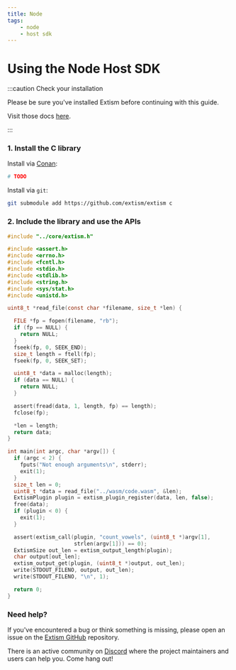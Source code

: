 ```yaml
---
title: Node
tags:
    - node
    - host sdk
---
```


# Using the Node Host SDK


:::caution Check your installation

Please be sure you've installed Extism before continuing with this guide.

Visit those docs [here](/docs/install).

:::

### 1. Install the C library

Install via [Conan](https://conan.io):
```sh
# TODO
```

Install via `git`:
```sh
git submodule add https://github.com/extism/extism c
```

### 2. Include the library and use the APIs

```c title=main.c
#include "../core/extism.h"

#include <assert.h>
#include <errno.h>
#include <fcntl.h>
#include <stdio.h>
#include <stdlib.h>
#include <string.h>
#include <sys/stat.h>
#include <unistd.h>

uint8_t *read_file(const char *filename, size_t *len) {

  FILE *fp = fopen(filename, "rb");
  if (fp == NULL) {
    return NULL;
  }
  fseek(fp, 0, SEEK_END);
  size_t length = ftell(fp);
  fseek(fp, 0, SEEK_SET);

  uint8_t *data = malloc(length);
  if (data == NULL) {
    return NULL;
  }

  assert(fread(data, 1, length, fp) == length);
  fclose(fp);

  *len = length;
  return data;
}

int main(int argc, char *argv[]) {
  if (argc < 2) {
    fputs("Not enough arguments\n", stderr);
    exit(1);
  }
  size_t len = 0;
  uint8_t *data = read_file("../wasm/code.wasm", &len);
  ExtismPlugin plugin = extism_plugin_register(data, len, false);
  free(data);
  if (plugin < 0) {
    exit(1);
  }

  assert(extism_call(plugin, "count_vowels", (uint8_t *)argv[1],
                     strlen(argv[1])) == 0);
  ExtismSize out_len = extism_output_length(plugin);
  char output[out_len];
  extism_output_get(plugin, (uint8_t *)output, out_len);
  write(STDOUT_FILENO, output, out_len);
  write(STDOUT_FILENO, "\n", 1);

  return 0;
}
```


### Need help?

If you've encountered a bug or think something is missing, please open an issue on the [Extism GitHub](https://github.com/extism/extism) repository.

There is an active community on [Discord](#) where the project maintainers and users can help you. Come hang out!

